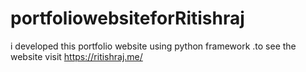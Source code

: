 # portfoliowebsiteforRitishraj
i developed this portfolio website using python framework .to see the website visit https://ritishraj.me/
